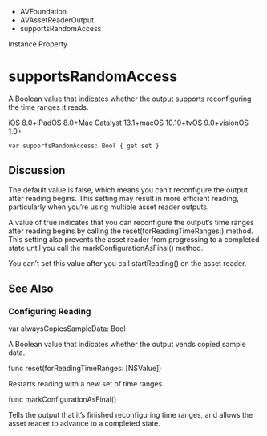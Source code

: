 

- AVFoundation
- AVAssetReaderOutput
-  supportsRandomAccess 

Instance Property

# supportsRandomAccess

A Boolean value that indicates whether the output supports reconfiguring the time ranges it reads.

iOS 8.0+iPadOS 8.0+Mac Catalyst 13.1+macOS 10.10+tvOS 9.0+visionOS 1.0+

``` source
var supportsRandomAccess: Bool { get set }
```

## Discussion

The default value is false, which means you can’t reconfigure the output after reading begins. This setting may result in more efficient reading, particularly when you’re using multiple asset reader outputs.

A value of true indicates that you can reconfigure the output’s time ranges after reading begins by calling the reset(forReadingTimeRanges:) method. This setting also prevents the asset reader from progressing to a completed state until you call the markConfigurationAsFinal() method.

You can’t set this value after you call startReading() on the asset reader.

## See Also

### Configuring Reading

var alwaysCopiesSampleData: Bool

A Boolean value that indicates whether the output vends copied sample data.

func reset(forReadingTimeRanges: [NSValue])

Restarts reading with a new set of time ranges.

func markConfigurationAsFinal()

Tells the output that it’s finished reconfiguring time ranges, and allows the asset reader to advance to a completed state.

